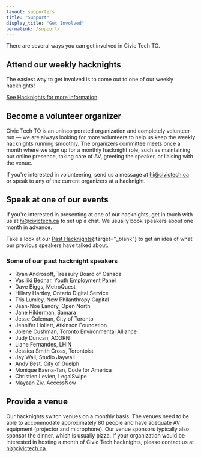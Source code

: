 ```yaml
---
layout: supporters
title: "Support"
display_title: "Get Involved"
permalink: /support/
---
```


There are several ways you can get involved in Civic Tech TO.

## Attend our weekly hacknights

The easiest way to get involved is to come out to one of our weekly hacknights!

[See Hacknights for more information](/hacknights)


## Become a volunteer organizer

Civic Tech TO is an unincorporated organization and completely volunteer-run — we are always looking for more volunteers to help us keep the weekly hacknights running smoothly. The organizers committee meets once a month where we sign up for a monthly hacknight role, such as maintaining our online presence, taking care of AV, greeting the speaker, or liaising with the venue.

If you're interested in volunteering, send us a message at [hi@civictech.ca](mailto:hi@civictech.ca) or speak to any of the current organizers at a hacknight.


## Speak at one of our events

If you're interested in presenting at one of our hacknights, get in touch with us at [hi@civictech.ca](mailto:hi@civictech.ca) to set up a chat. We usually book speakers about one month in advance.

Take a look at our [Past Hacknights](https://www.youtube.com/@CivicTechTO/videos){:target="_blank"} to get an idea of what our previous speakers have talked about.

### Some of our past hacknight speakers

- Ryan Androsoff, Treasury Board of Canada
- Vasiliki Bednar, Youth Employment Panel
- Dave Biggs, MetroQuest
- Hillary Hartley, Ontario Digital Service
- Tris Lumley, New Philanthropy Capital
- Jean-Noe Landry, Open North
- Jane Hilderman, Samara
- Jesse Coleman, City of Toronto
- Jennifer Hollett, Atkinson Foundation
- Jolene Cushman, Toronto Environmental Alliance
- Judy Duncan, ACORN
- Liane Fernandes, LHIN
- Jessica Smith Cross, Torontoist
- Jay Wall, Studio Jaywall
- Andy Best, City of Guelph
- Monique Baena-Tan, Code for America
- Christien Levien, LegalSwipe
- Mayaan Ziv, AccessNow

<!-- [See all past speakers here!](https://www.meetup.com/Civic-Tech-Toronto/events/past/){:target="_blank"} -->

## Provide a venue

Our hacknights switch venues on a monthly basis. The venues need to be able to accommodate approximately 80 people and have adequate AV equipment (projector and microphone). Our venue sponsors typically also sponsor the dinner, which is usually pizza. If your organization would be interested in hosting a month of Civic Tech hacknights, please contact us at [hi@civictech.ca](mailto:hi@civictech.ca).

<!-- supported populated by the _layouts/supporters.html -->